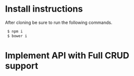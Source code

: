 # Install instructions

After cloning be sure to run the following commands.
```BASH
 $ npm i
 $ bower i
```

# Implement API with Full CRUD support